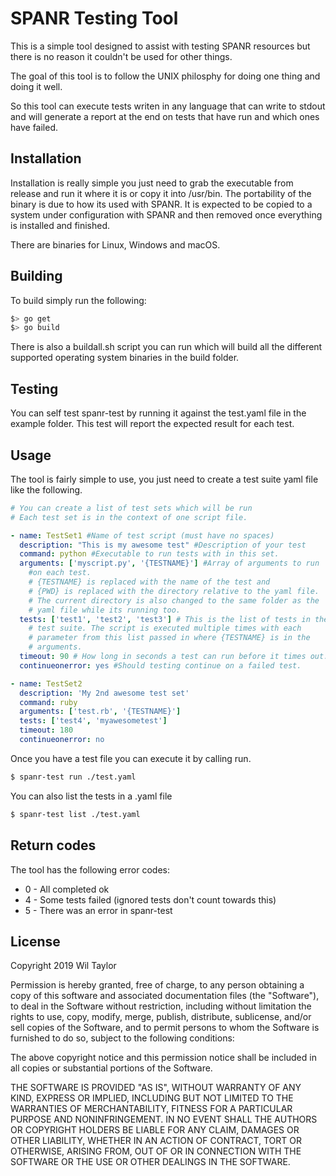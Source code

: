 # SPANR Testing Tool
This is a simple tool designed to assist with testing SPANR resources 
but there is no reason it couldn't be used for other things.

The goal of this tool is to follow the UNIX philosphy for doing one
thing and doing it well.

So this tool can execute tests writen in any language that can write 
to stdout and will generate a report at the end on tests that have
run and which ones have failed.

## Installation
Installation is really simple you just need to grab the executable from
release and run it where it is or copy it into /usr/bin. The
portability of the binary is due to how its used with SPANR. It is 
expected to be copied to a system under configuration with SPANR and
then removed once everything is installed and finished.

There are binaries for Linux, Windows and macOS.

## Building
To build simply run the following:

```bash
$> go get
$> go build
```

There is also a buildall.sh script you can run which will build all
the different supported operating system binaries in the build folder.

## Testing
You can self test spanr-test by running it against the test.yaml file 
in the example folder. This test will report the expected result for
each test.

## Usage
The tool is fairly simple to use, you just need to create a test suite 
yaml file like the following.

```yaml
# You can create a list of test sets which will be run
# Each test set is in the context of one script file.

- name: TestSet1 #Name of test script (must have no spaces)
  description: "This is my awesome test" #Description of your test
  command: python #Executable to run tests with in this set.
  arguments: ['myscript.py', '{TESTNAME}'] #Array of arguments to run
    #on each test.
    # {TESTNAME} is replaced with the name of the test and 
    # {PWD} is replaced with the directory relative to the yaml file.
    # The current directory is also changed to the same folder as the
    # yaml file while its running too.
  tests: ['test1', 'test2', 'test3'] # This is the list of tests in the
    # test suite. The script is executed multiple times with each
    # parameter from this list passed in where {TESTNAME} is in the
    # arguments.
  timeout: 90 # How long in seconds a test can run before it times out.
  continueonerror: yes #Should testing continue on a failed test.

- name: TestSet2
  description: 'My 2nd awesome test set'
  command: ruby
  arguments: ['test.rb', '{TESTNAME}']        
  tests: ['test4', 'myawesometest']
  timeout: 180
  continueonerror: no
```

Once you have a test file you can execute it by calling run.

```bash
$ spanr-test run ./test.yaml
```

You can also list the tests in a .yaml file

```bash
$ spanr-test list ./test.yaml
```

## Return codes
The tool has the following error codes:

* 0 - All completed ok
* 4 - Some tests failed (ignored tests don't count towards this)
* 5 - There was an error in spanr-test

## License 
Copyright 2019 Wil Taylor

Permission is hereby granted, free of charge, to any person obtaining a copy of this software and associated documentation files (the "Software"), to deal in the Software without restriction, including without limitation the rights to use, copy, modify, merge, publish, distribute, sublicense, and/or sell copies of the Software, and to permit persons to whom the Software is furnished to do so, subject to the following conditions:

The above copyright notice and this permission notice shall be included in all copies or substantial portions of the Software.

THE SOFTWARE IS PROVIDED "AS IS", WITHOUT WARRANTY OF ANY KIND, EXPRESS OR IMPLIED, INCLUDING BUT NOT LIMITED TO THE WARRANTIES OF MERCHANTABILITY, FITNESS FOR A PARTICULAR PURPOSE AND NONINFRINGEMENT. IN NO EVENT SHALL THE AUTHORS OR COPYRIGHT HOLDERS BE LIABLE FOR ANY CLAIM, DAMAGES OR OTHER LIABILITY, WHETHER IN AN ACTION OF CONTRACT, TORT OR OTHERWISE, ARISING FROM, OUT OF OR IN CONNECTION WITH THE SOFTWARE OR THE USE OR OTHER DEALINGS IN THE SOFTWARE.